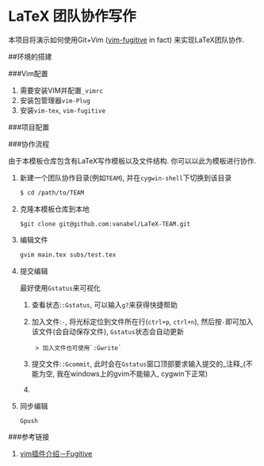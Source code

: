 # LaTeX 团队协作写作
本项目将演示如何使用Git+Vim ([vim-fugitive](https://github.com/tpope/vim-fugitive) in fact) 来实现LaTeX团队协作.

##环境的搭建

###Vim配置

1. 需要安装VIM并配置`_vimrc`
2. 安装包管理器`vim-Plug`
3. 安装`vim-tex`, `vim-fugitive`

###项目配置

###协作流程

由于本模板仓库包含有LaTeX写作模板以及文件结构. 你可以以此为模板进行协作.

1. 新建一个团队协作目录(例如`TEAM`), 并在`cygwin-shell`下切换到该目录


	```bash
	$ cd /path/to/TEAM
	```

2. 克隆本模板仓库到本地


	```git
	$git clone git@github.com:vanabel/LaTeX-TEAM.git
	```

3. 编辑文件


	```bash
	gvim main.tex subs/test.tex
	```

4. 提交编辑

	最好使用`Gstatus`来可视化

	1. 查看状态:`:Gstatus`, 可以输入`g?`来获得快捷帮助
	2. 加入文件:`-`, 将光标定位到文件所在行(`ctrl+p`, `ctrl+n`), 然后按`-`即可加入该文件(会自动保存文件), `Gstatus`状态会自动更新
		
			> 加入文件也可使用`:Gwrite`

	3. 提交文件:`:Gcommit`, 此时会在`Gstatus`窗口顶部要求输入提交的_注释_(不能为空, 我在windows上的gvim不能输入, cygwin下正常)
	4. 


5. 同步编辑


	```git
	Gpush
	```
###参考链接

1. [vim插件介绍－Fugitive](http://www.d0u9.xyz/vimcha-jian-jie-shao-fugitive/)
